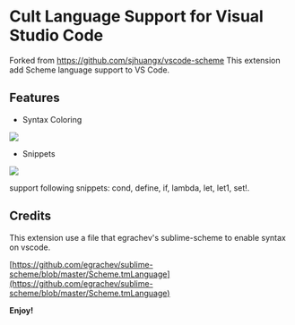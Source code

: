 # Cult Language Support for Visual Studio Code
Forked from https://github.com/sjhuangx/vscode-scheme
This extension add Scheme language support to VS Code.

## Features
* Syntax Coloring

![](https://raw.githubusercontent.com/cgrinker/vscode-cult/master/images/syntax.png)

* Snippets

![](https://raw.githubusercontent.com/cgrinker/vscode-cult/master/images/snippets.gif)

support following snippets: cond, define, if, lambda, let, let1, set!.

## Credits
This extension use a file that egrachev's sublime-scheme to enable syntax on vscode.

[https://github.com/egrachev/sublime-scheme/blob/master/Scheme.tmLanguage](https://github.com/egrachev/sublime-scheme/blob/master/Scheme.tmLanguage)

**Enjoy!**
